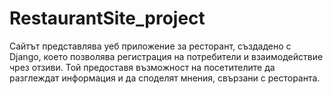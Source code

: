 # RestaurantSite_project
Сайтът представлява уеб приложение за ресторант, създадено с Django, което позволява регистрация на потребители и взаимодействие чрез отзиви. Той предоставя възможност на посетителите да разглеждат информация и да споделят мнения, свързани с ресторанта.
